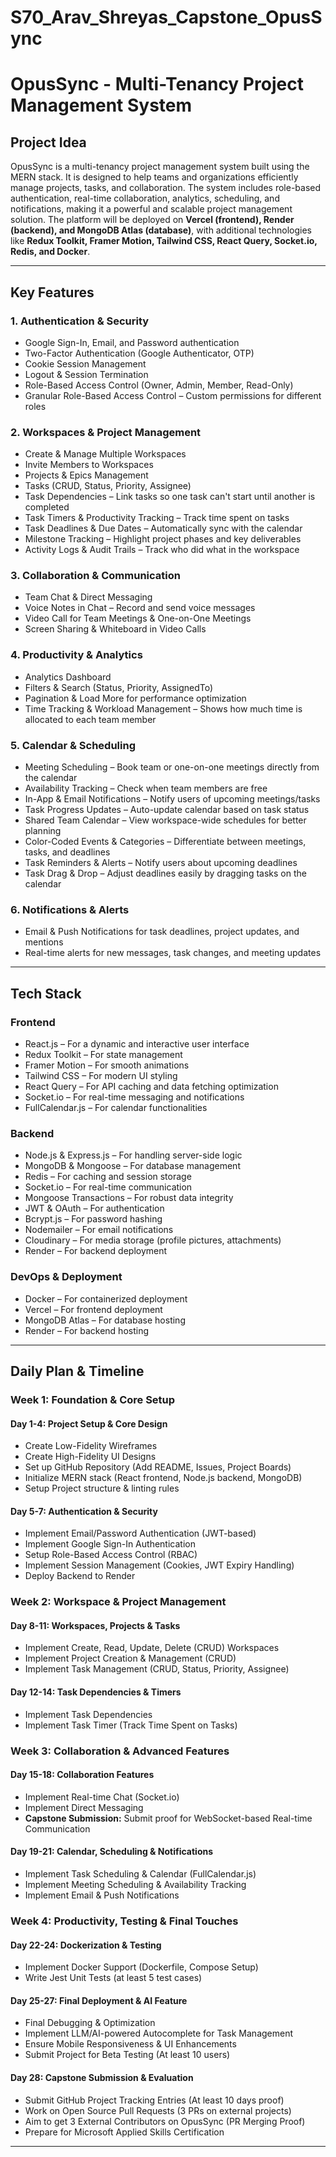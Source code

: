 # S70_Arav_Shreyas_Capstone_OpusSync
# OpusSync - Multi-Tenancy Project Management System

## Project Idea
OpusSync is a multi-tenancy project management system built using the MERN stack. It is designed to help teams and organizations efficiently manage projects, tasks, and collaboration. The system includes role-based authentication, real-time collaboration, analytics, scheduling, and notifications, making it a powerful and scalable project management solution. The platform will be deployed on **Vercel (frontend), Render (backend), and MongoDB Atlas (database)**, with additional technologies like **Redux Toolkit, Framer Motion, Tailwind CSS, React Query, Socket.io, Redis, and Docker**.

---

## Key Features
### **1. Authentication & Security**
- Google Sign-In, Email, and Password authentication
- Two-Factor Authentication (Google Authenticator, OTP)
- Cookie Session Management
- Logout & Session Termination
- Role-Based Access Control (Owner, Admin, Member, Read-Only)
- Granular Role-Based Access Control – Custom permissions for different roles

### **2. Workspaces & Project Management**
- Create & Manage Multiple Workspaces
- Invite Members to Workspaces
- Projects & Epics Management
- Tasks (CRUD, Status, Priority, Assignee)
- Task Dependencies – Link tasks so one task can't start until another is completed
- Task Timers & Productivity Tracking – Track time spent on tasks
- Task Deadlines & Due Dates – Automatically sync with the calendar
- Milestone Tracking – Highlight project phases and key deliverables
- Activity Logs & Audit Trails – Track who did what in the workspace

### **3. Collaboration & Communication**
- Team Chat & Direct Messaging
- Voice Notes in Chat – Record and send voice messages
- Video Call for Team Meetings & One-on-One Meetings
- Screen Sharing & Whiteboard in Video Calls

### **4. Productivity & Analytics**
- Analytics Dashboard
- Filters & Search (Status, Priority, AssignedTo)
- Pagination & Load More for performance optimization
- Time Tracking & Workload Management – Shows how much time is allocated to each team member

### **5. Calendar & Scheduling**
- Meeting Scheduling – Book team or one-on-one meetings directly from the calendar
- Availability Tracking – Check when team members are free
- In-App & Email Notifications – Notify users of upcoming meetings/tasks
- Task Progress Updates – Auto-update calendar based on task status
- Shared Team Calendar – View workspace-wide schedules for better planning
- Color-Coded Events & Categories – Differentiate between meetings, tasks, and deadlines
- Task Reminders & Alerts – Notify users about upcoming deadlines
- Task Drag & Drop – Adjust deadlines easily by dragging tasks on the calendar

### **6. Notifications & Alerts**
- Email & Push Notifications for task deadlines, project updates, and mentions
- Real-time alerts for new messages, task changes, and meeting updates

---

## Tech Stack
### **Frontend**
- React.js – For a dynamic and interactive user interface
- Redux Toolkit – For state management
- Framer Motion – For smooth animations
- Tailwind CSS – For modern UI styling
- React Query – For API caching and data fetching optimization
- Socket.io – For real-time messaging and notifications
- FullCalendar.js – For calendar functionalities

### **Backend**
- Node.js & Express.js – For handling server-side logic
- MongoDB & Mongoose – For database management
- Redis – For caching and session storage
- Socket.io – For real-time communication
- Mongoose Transactions – For robust data integrity
- JWT & OAuth – For authentication
- Bcrypt.js – For password hashing
- Nodemailer – For email notifications
- Cloudinary – For media storage (profile pictures, attachments)
- Render – For backend deployment

### **DevOps & Deployment**
- Docker – For containerized deployment
- Vercel – For frontend deployment
- MongoDB Atlas – For database hosting
- Render – For backend hosting

---

## Daily Plan & Timeline

### **Week 1: Foundation & Core Setup**
#### **Day 1-4: Project Setup & Core Design**
- Create Low-Fidelity Wireframes
- Create High-Fidelity UI Designs
- Set up GitHub Repository (Add README, Issues, Project Boards)
- Initialize MERN stack (React frontend, Node.js backend, MongoDB)
- Setup Project structure & linting rules

#### **Day 5-7: Authentication & Security**
- Implement Email/Password Authentication (JWT-based)
- Implement Google Sign-In Authentication
- Setup Role-Based Access Control (RBAC)
- Implement Session Management (Cookies, JWT Expiry Handling)
- Deploy Backend to Render

### **Week 2: Workspace & Project Management**
#### **Day 8-11: Workspaces, Projects & Tasks**
- Implement Create, Read, Update, Delete (CRUD) Workspaces
- Implement Project Creation & Management (CRUD)
- Implement Task Management (CRUD, Status, Priority, Assignee)

#### **Day 12-14: Task Dependencies & Timers**
- Implement Task Dependencies
- Implement Task Timer (Track Time Spent on Tasks)

### **Week 3: Collaboration & Advanced Features**
#### **Day 15-18: Collaboration Features**
- Implement Real-time Chat (Socket.io)
- Implement Direct Messaging
- **Capstone Submission:** Submit proof for WebSocket-based Real-time Communication

#### **Day 19-21: Calendar, Scheduling & Notifications**
- Implement Task Scheduling & Calendar (FullCalendar.js)
- Implement Meeting Scheduling & Availability Tracking
- Implement Email & Push Notifications

### **Week 4: Productivity, Testing & Final Touches**
#### **Day 22-24: Dockerization & Testing**
- Implement Docker Support (Dockerfile, Compose Setup)
- Write Jest Unit Tests (at least 5 test cases)

#### **Day 25-27: Final Deployment & AI Feature**
- Final Debugging & Optimization
- Implement LLM/AI-powered Autocomplete for Task Management
- Ensure Mobile Responsiveness & UI Enhancements
- Submit Project for Beta Testing (At least 10 users)

#### **Day 28: Capstone Submission & Evaluation**
- Submit GitHub Project Tracking Entries (At least 10 days proof)
- Work on Open Source Pull Requests (3 PRs on external projects)
- Aim to get 3 External Contributors on OpusSync (PR Merging Proof)
- Prepare for Microsoft Applied Skills Certification

---




